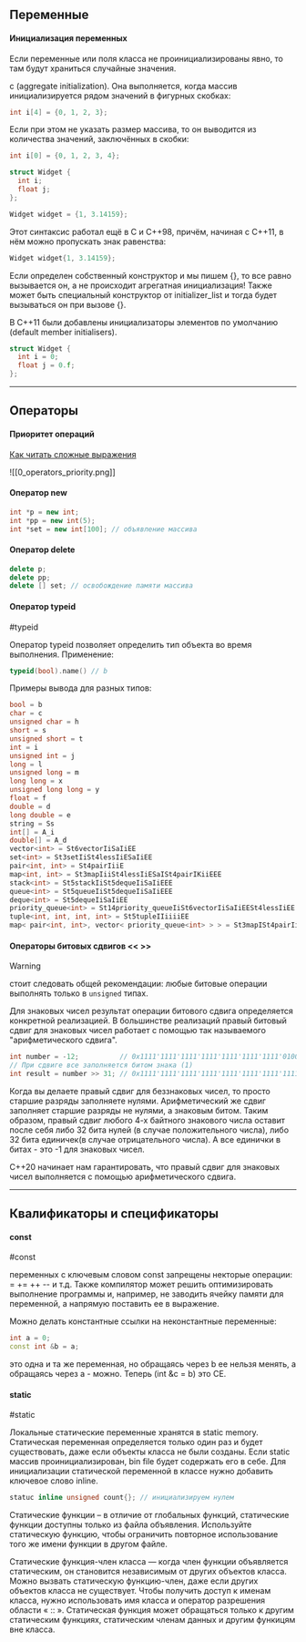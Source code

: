 ## Переменные

#### Инициализация переменных

Если переменные или поля класса не проинициализированы явно, то там будут храниться случайные значения.

с (aggregate initialization). Она выполняется, когда массив инициализируется рядом значений в фигурных скобках:

```C++
int i[4] = {0, 1, 2, 3};
```

Если при этом не указать размер массива, то он выводится из количества значений, заключённых в скобки:

```C++
int i[0] = {0, 1, 2, 3, 4};

struct Widget {
  int i;
  float j;
};

Widget widget = {1, 3.14159};
```

Этот синтаксис работал ещё в С и С++98, причём, начиная с С++11, в нём можно пропускать знак равенства:

```C++
Widget widget{1, 3.14159};
```

Если определен собственный конструктор и мы пишем {}, то все равно вызывается он, а не происходит агрегатная инициализация! Также может быть специальный конструктор от initializer_list и тогда будет вызываться он при вызове {}.

В C++11 были добавлены инициализаторы элементов по умолчанию (default member initialisers).

```C++
struct Widget {
  int i = 0;
  float j = 0.f;
};
```

***
## Операторы

#### Приоритет операций

[Как читать сложные выражения](https://www.codeproject.com/Articles/7042/How-to-interpret-complex-C-C-declarations)

![[0_operators_priority.png]]
#### Оператор new

```C++
int *p = new int;
int *pp = new int(5);
int *set = new int[100]; // объявление массива
```

#### Оператор delete

```C++
delete p;
delete pp;
delete [] set; // освобождение памяти массива
```

#### Оператор typeid
#typeid

Оператор typeid позволяет определить тип объекта во время выполнения. Применение:
```C++
typeid(bool).name() // b
```

Примеры вывода для разных типов:
```C++
bool = b
char = c
unsigned char = h
short = s
unsigned short = t
int = i
unsigned int = j
long = l
unsigned long = m
long long = x
unsigned long long = y
float = f
double = d
long double = e
string = Ss
int[] = A_i
double[] = A_d
vector<int> = St6vectorIiSaIiEE
set<int> = St3setIiSt4lessIiESaIiEE
pair<int, int> = St4pairIiiE
map<int, int> = St3mapIiiSt4lessIiESaISt4pairIKiiEEE
stack<int> = St5stackIiSt5dequeIiSaIiEEE
queue<int> = St5queueIiSt5dequeIiSaIiEEE
deque<int> = St5dequeIiSaIiEE
priority_queue<int> = St14priority_queueIiSt6vectorIiSaIiEESt4lessIiEE
tuple<int, int, int, int> = St5tupleIIiiiiEE
map< pair<int, int>, vector< priority_queue<int> > > = St3mapISt4pairIiiESt6vectorISt14priority_queueIiS2_IiSaIiEESt4lessIiEESaIS8_EES6_IS1_ESaIS0_IKS1_SA_EEE
```

####  Операторы битовых сдвигов << >>

> [!WARNING]
>стоит следовать общей рекомендации: любые битовые операции выполнять только в `unsigned` типах.

Для знаковых чисел результат операции битового сдвига определяется конкретной реализацией. В большинстве реализаций правый битовый сдвиг для знаковых чисел работает с помощью так называемого "арифметического сдвига". 

```C++
int number = -12;          // 0x1111'1111'1111'1111'1111'1111'1111'0100 (-12)
// При сдвиге все заполняется битом знака (1)
int result = number >> 31; // 0x1111'1111'1111'1111'1111'1111'1111'1111 (-1)
```

Когда вы делаете правый сдвиг для беззнаковых чисел, то просто старшие разряды заполняете нулями. Арифметический же сдвиг заполняет старшие разряды не нулями, а знаковым битом. Таким образом, правый сдвиг любого 4-х байтного знакового числа оставит после себя либо 32 бита нулей (в случае положительного числа), либо 32 бита единичек(в случае отрицательного числа). А все единички в битах - это -1 для знаковых чисел.

С++20 начинает нам гарантировать, что правый сдвиг для знаковых чисел выполняется с помощью арифметического сдвига.

***
## Квалификаторы и спецификаторы

#### const
#const

переменных с ключевым словом const запрещены некторые операции: = += ++ -- и т.д. Также компилятор может решить оптимизировать выполнение программы и, например, не заводить ячейку памяти для переменной, а напрямую поставить ее в выражение.

Можно делать константные ссылки на неконстантные переменные:

```C++
int a = 0;
const int &b = a;
```

это одна и та же переменная, но обращаясь через b ее нельзя менять, а обращаясь через а - можно. Теперь (int &c = b) это CE.

#### static
#static 

Локальные статические переменные хранятся в static memory. Статическая переменная определяется только один раз и будет существовать, даже если объекты класса не были созданы. Если static массив проинициализирован, bin file будет содержать его в себе. Для инициализации статической переменной в классе нужно добавить ключевое слово inline.
```C++
statuc inline unsigned count{}; // инициализируем нулем
```
Статические функции – в отличие от глобальных функций, статические функции доступны только из файла объявления. Используйте статическую функцию, чтобы ограничить повторное использование того же имени функции в другом файле.

Статические функция-член класса — когда член функции объявляется статическим, он становится независимым от других объектов класса. Можно вызвать статическую функцию-член, даже если других объектов класса не существует. Чтобы получить доступ к именам класса, нужно использовать имя класса и оператор разрешения области « :: ». Статическая функция может обращаться только к другим статическим функциях, статическим членам данных и другим функицям вне класса.

